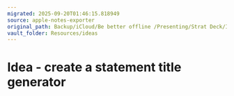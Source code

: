 ```yaml
---
migrated: 2025-09-20T01:46:15.818949
source: apple-notes-exporter
original_path: Backup/iCloud/Be better offline /Presenting/Strat Deck/Idea - create a statement title generator.md
vault_folder: Resources/ideas
---
```

# Idea - create a statement title generator 
